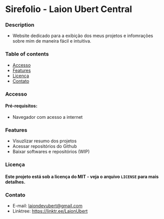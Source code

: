 # Sirefolio - Laion Ubert Central
### Description
- Website dedicado para a exibição dos meus projetos e infomrações sobre mim de maneira fácil e intuitiva.  

### Table of contents
- [Accesso](#accesso)
- [Features](#features)
- [Licença](#licença)
- [Contato](#contato)


### Accesso
#### Pré-requisitos:
- Navegador com acesso a internet 


### Features
- Visuzlizar resumo dos projetos
- Acessar repositórios do Github
- Baixar softwares e repositórios (WIP)


### Licença
#### Este projeto está sob a licença do MIT - veja o arquivo `LICENSE` para mais detalhes.


### Contato
- E-mail: laiondevubert@gmail.com
- Linktree: https://linktr.ee/LaionUbert